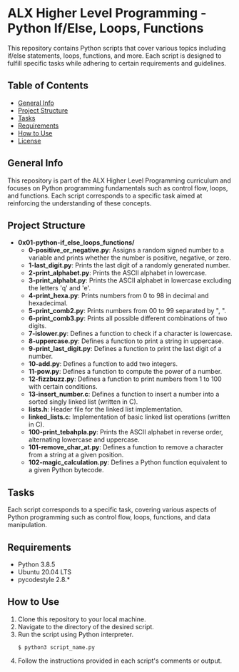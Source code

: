 # ALX Higher Level Programming - Python If/Else, Loops, Functions

This repository contains Python scripts that cover various topics including if/else statements, loops, functions, and more. Each script is designed to fulfill specific tasks while adhering to certain requirements and guidelines.

## Table of Contents

- [General Info](#general-info)
- [Project Structure](#project-structure)
- [Tasks](#tasks)
- [Requirements](#requirements)
- [How to Use](#how-to-use)
- [License](#license)

## General Info

This repository is part of the ALX Higher Level Programming curriculum and focuses on Python programming fundamentals such as control flow, loops, and functions. Each script corresponds to a specific task aimed at reinforcing the understanding of these concepts.

## Project Structure

- **0x01-python-if_else_loops_functions/**
  - **0-positive_or_negative.py**: Assigns a random signed number to a variable and prints whether the number is positive, negative, or zero.
  - **1-last_digit.py**: Prints the last digit of a randomly generated number.
  - **2-print_alphabet.py**: Prints the ASCII alphabet in lowercase.
  - **3-print_alphabt.py**: Prints the ASCII alphabet in lowercase excluding the letters 'q' and 'e'.
  - **4-print_hexa.py**: Prints numbers from 0 to 98 in decimal and hexadecimal.
  - **5-print_comb2.py**: Prints numbers from 00 to 99 separated by ", ".
  - **6-print_comb3.py**: Prints all possible different combinations of two digits.
  - **7-islower.py**: Defines a function to check if a character is lowercase.
  - **8-uppercase.py**: Defines a function to print a string in uppercase.
  - **9-print_last_digit.py**: Defines a function to print the last digit of a number.
  - **10-add.py**: Defines a function to add two integers.
  - **11-pow.py**: Defines a function to compute the power of a number.
  - **12-fizzbuzz.py**: Defines a function to print numbers from 1 to 100 with certain conditions.
  - **13-insert_number.c**: Defines a function to insert a number into a sorted singly linked list (written in C).
  - **lists.h**: Header file for the linked list implementation.
  - **linked_lists.c**: Implementation of basic linked list operations (written in C).
  - **100-print_tebahpla.py**: Prints the ASCII alphabet in reverse order, alternating lowercase and uppercase.
  - **101-remove_char_at.py**: Defines a function to remove a character from a string at a given position.
  - **102-magic_calculation.py**: Defines a Python function equivalent to a given Python bytecode.

## Tasks

Each script corresponds to a specific task, covering various aspects of Python programming such as control flow, loops, functions, and data manipulation.

## Requirements

- Python 3.8.5
- Ubuntu 20.04 LTS
- pycodestyle 2.8.*

## How to Use

1. Clone this repository to your local machine.
2. Navigate to the directory of the desired script.
3. Run the script using Python interpreter.
    ```
    $ python3 script_name.py
    ```
4. Follow the instructions provided in each script's comments or output.
